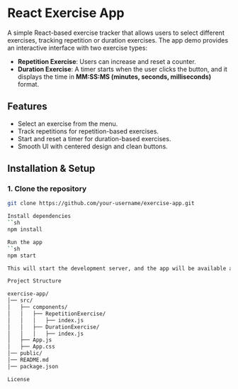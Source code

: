 # React Exercise App

A simple React-based exercise tracker that allows users to select different exercises, tracking repetition or duration exercises. The app demo provides an interactive interface with two exercise types:  

- **Repetition Exercise**: Users can increase and reset a counter.  
- **Duration Exercise**: A timer starts when the user clicks the button, and it displays the time in **MM:SS:MS (minutes, seconds, milliseconds)** format.  

## Features  
- Select an exercise from the menu.  
- Track repetitions for repetition-based exercises.  
- Start and reset a timer for duration-based exercises.  
- Smooth UI with centered design and clean buttons.  

## Installation & Setup  

### **1. Clone the repository**
```sh
git clone https://github.com/your-username/exercise-app.git

Install dependencies
``sh
npm install

Run the app
``sh
npm start

This will start the development server, and the app will be available at http://localhost:3000.

Project Structure

exercise-app/
│── src/
│   ├── components/
│   │   ├── RepetitionExercise/
│   │   │   ├── index.js
│   │   ├── DurationExercise/
│   │   │   ├── index.js
│   ├── App.js
│   ├── App.css
│── public/
│── README.md
│── package.json

License
